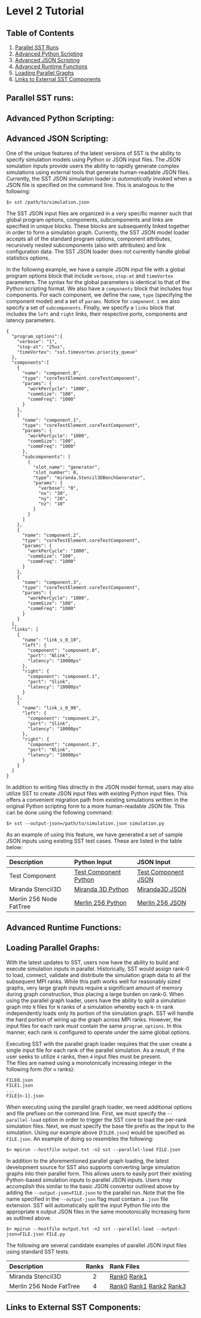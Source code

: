 # Level 2 Tutorial

## Table of Contents
1. [Parallel SST Runs](#ParallelSSTRuns)
2. [Advanced Python Scripting](#AdvPythonScripting)
3. [Advanced JSON Scripting](#AdvJSONScripting)
4. [Advanced Runtime Functions](#AdvRuntimeFunctions)
5. [Loading Parallel Graphs](#LoadingParallelGraphs)
6. [Links to External SST Components](#ExternSSTComp)

## Parallel SST runs: <a name="ParallelSSTRuns"></a>

## Advanced Python Scripting: <a name="AdvPythonScripting"></a>

## Advanced JSON Scripting: <a name="AdvJSONScripting"></a>

One of the unique features of the latest versions of SST is the ability 
to specify simulation models using Python or JSON input files.  The JSON 
simulation inputs provide users the ability to rapidly generate complex 
simulations using external tools that generate human-readable JSON files.
Currently, the SST JSON simulation loader is *automatically* invoked 
when a JSON file is specified on the command line.  This is analogous 
to the following:

```
$> sst /path/to/simulation.json
```

The SST JSON input files are organized in a very specific manner 
such that global program options, components, subcomponents and 
links are specified in unique blocks.  These blocks are subsequently 
linked together in order to form a simulation graph.  Currently, 
the SST JSON model loader accepts all of the standard program options, 
component attributes, recursively nested subcomponents (also with attributes) 
and link configuration data.  The SST JSON loader does not currently handle 
global statistics options.

In the following example, we have a sample JSON input file with a global
program options block that include `verbose`, `stop-at` and `timeVortex` 
parameters.  The syntax for the global parameters is identical to that 
of the Python scripting format.  We also have a `components` block 
that includes four components.  For each component, we define 
the `name`, `type` (specifying the component model) and a set of 
`params`.  Notice for `component.1` we also specify a set of 
`subcomponents`. Finally, we specify a `links` block that includes 
the `left` and `right` links, their respective ports, components and 
latency parameters.

```
{
  "program_options":{
    "verbose": "1",
    "stop-at": "25us",
    "timeVortex": "sst.timevortex.priority_queue"
  },
  "components":[
    {
      "name": "component.0",
      "type": "coreTestElement.coreTestComponent",
      "params": {
        "workPerCycle": "1000",
        "commSize": "100",
        "commFreq": "1000"
      }
    },
    {
      "name": "component.1",
      "type": "coreTestElement.coreTestComponent",
      "params": {
        "workPerCycle": "1000",
        "commSize": "100",
        "commFreq": "1000"
      },
      "subcomponents": [
        {
          "slot_name": "generator",
          "slot_number": 0,
          "type": "miranda.Stencil3DBenchGenerator",
          "params": {
            "verbose": "0",
            "nx": "30",
            "ny": "20",
            "nz": "10"
          }
        }
      ]
    },
    {
      "name": "component.2",
      "type": "coreTestElement.coreTestComponent",
      "params": {
        "workPerCycle": "1000",
        "commSize": "100",
        "commFreq": "1000"
      }
    },
    {
      "name": "component.3",
      "type": "coreTestElement.coreTestComponent",
      "params": {
        "workPerCycle": "1000",
        "commSize": "100",
        "commFreq": "1000"
      }
    }
  ],
  "links": [
    {
      "name": "link_s_0_10",
      "left": {
        "component": "component.0",
        "port": "Nlink",
        "latency": "10000ps"
      },
      "right": {
        "component": "component.1",
        "port": "Slink",
        "latency": "10000ps"
      }
    },
    {
      "name": "link_s_0_90",
      "left": {
        "component": "component.2",
        "port": "Slink",
        "latency": "10000ps"
      },
      "right": {
        "component": "component.3",
        "port": "Nlink",
        "latency": "10000ps"
      }
    }
  ]
}
```

In addition to writing files directly in the JSON model format, 
users may also utilize SST to create JSON input files with existing 
Python input files.  This offers a convenient migration path from 
existing simulations written in the original Python scripting 
form to a more human-readable JSON file.
This can be done using the following command:

```
$> sst --output-json=/path/to/simulation.json simulation.py
```

As an example of using this feature, we have generated a set of 
sample JSON inputs using existing SST test cases.  These are listed in 
the table below:

|  **Description**  | **Python Input** | **JSON Input** |
|:-|:-|:-|
| Test Component | [Test Component Python](samples/test_Component.py) | [Test Component JSON](samples/test_Component.json)|
| Miranda Stencil3D | [Miranda 3D Python](samples/stencil3dbench.py)| [Miranda3D JSON](samples/stencil3dbench.json)|
| Merlin 256 Node FatTree | [Merlin 256 Python](samples/fattree_256_test.py)| [Merlin 256 JSON](samples/fattree_256_test.json)|


## Advanced Runtime Functions: <a name="AdvRuntimeFunctions"></a>

## Loading Parallel Graphs: <a name="LoadingParallelGraphs"></a>

With the latest updates to SST, users now have the ability to build and execute 
simulation inputs in parallel.  Historically, SST would assign rank-0 to 
load, connect, validate and distribute the simulation graph data to all 
the subsequent MPI ranks.  While this path works well for reasonably sized 
graphs, very large graph inputs require a significant amount of memory 
during graph construction, thus placing a large burden on rank-0.  When 
using the parallel graph loader, users have the ability to split a simulation 
graph into `N` files for `N` ranks of a simulation whereby each `N-th` rank
independently loads only its portion of the simulation graph.  SST will handle 
the hard portion of wiring up the graph across MPI ranks.  However, the input 
files for each rank *must* contain the same `program_options`.  In this manner, 
each rank is configured to operate under the same global options.

Executing SST with the parallel graph loader requires that the user create 
a single input file for each rank of the parallel simulation.  As a result, 
if the user seeks to utilize `4` ranks, then `4` input files must be present.  
The files are named using a monotonically increasing integer in the following 
form (for `n` ranks):
```
FILE0.json
FILE1.json
...
FILE{n-1}.json
```

When executing using the parallel graph loader, we need additional options 
and file prefixes on the command line.  First, we must specify the 
`--parallel-load` option in order to trigger the SST core to load 
the per-rank simulation files.  Next, we must specify the base file 
prefix as the input to the simulation.  Using our example above (`FILE0.json`) 
would be specified as `FILE.json`.  An example of doing so resembles the following:

```
$> mpirun --hostfile output.txt -n2 sst --parallel-load FILE.json
```

In addition to the aforementioned parallel graph loading, the latest development 
source for SST also supports converting large simulation graphs into their 
parallel form.  This allows users to easily port their existing Python-based 
simulation inputs to parallel JSON inputs.  Users may accomplish this similar to the 
basic JSON convertor outlined above by adding the `--output-json=FILE.json` 
to the parallel run.  Note that the file name specified in the `--output-json` flag 
must contain a `.json` file extension.  SST will automatically split the input 
Python file into the appropriate `N` output JSON files in the same monotonically 
increasing form as outlined above.

```
$> mpirun --hostfile output.txt -n2 sst --parallel-load --output-json=FILE.json FILE.py
```

The following are several candidate examples of parallel JSON input files using 
standard SST tests.

|  **Description**  | **Ranks** | **Rank Files** |
|:-|:-:|:-|
| Miranda Stencil3D | 2 | [Rank0](samples/parallel/stencil3dbench0.json) [Rank1](samples/parallel/stencil3dbench1.json)|
| Merlin 256 Node FatTree | 4 | [Rank0](samples/parallel/fattree_256_test_parallel0.json) [Rank1](samples/parallel/fattree_256_test_parallel1.json) [Rank2](samples/parallel/fattree_256_test_parallel2.json) [Rank3](samples/parallel/fattree_256_test_parallel3.json)|

## Links to External SST Components: <a name="ExternSSTComp"></a>
